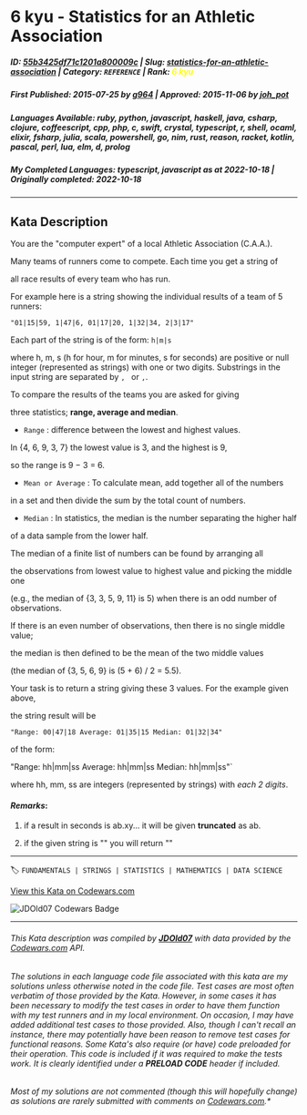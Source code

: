 # 6 kyu - Statistics for an Athletic Association

##### **ID**: [55b3425df71c1201a800009c](https://www.codewars.com/kata/55b3425df71c1201a800009c) | **Slug**: [statistics-for-an-athletic-association](https://www.codewars.com/kata/55b3425df71c1201a800009c) | **Category**: `REFERENCE` | **Rank**: <span style="color:yellow">6 kyu</span>

##### **First Published**: 2015-07-25 ***by*** [g964](https://www.codewars.com/users/g964) | **Approved**: 2015-11-06 ***by*** [joh_pot](https://www.codewars.com/users/joh_pot)

##### **Languages Available**: ruby, python, javascript, haskell, java, csharp, clojure, coffeescript, cpp, php, c, swift, crystal, typescript, r, shell, ocaml, elixir, fsharp, julia, scala, powershell, go, nim, rust, reason, racket, kotlin, pascal, perl, lua, elm, d, prolog

##### **My Completed Languages**: typescript, javascript ***as at*** 2022-10-18 | **Originally completed**: 2022-10-18

---

## Kata Description


You are the "computer expert" of a local Athletic Association (C.A.A.).

Many teams of runners come to compete. Each time you get a string of 

all race results of every team who has run.

For example here is a string showing the individual results of a team of 5 runners:



` "01|15|59, 1|47|6, 01|17|20, 1|32|34, 2|3|17" `



Each part of the string is of the form: ` h|m|s `

where h, m, s (h for hour, m for minutes, s for seconds) are positive or null integer (represented as strings) with one or two digits. Substrings in the input string are separated by `, ` or `,`.



To compare the results of the teams you are asked for giving

three statistics; **range, average and median**.



- `Range` : difference between the lowest and highest values. 

In {4, 6, 9, 3, 7} the lowest value is 3, and the highest is 9, 

so the range is 9 − 3 = 6.



- `Mean or Average` : To calculate mean, add together all of the numbers 

in a set and then divide the sum by the total count of numbers.



- `Median` : In statistics, the median is the number separating the higher half 

of a data sample from the lower half. 

The median of a finite list of numbers can be found by arranging all 

the observations from lowest value to highest value and picking the middle one 

(e.g., the median of {3, 3, 5, 9, 11} is 5) when there is an odd number of observations. 

If there is an even number of observations, then there is no single middle value; 

the median is then defined to be the mean of the two middle values

(the median of {3, 5, 6, 9} is (5 + 6) / 2 = 5.5).



Your task is to return a string giving these 3 values.  For the example given above,

the string result will be



`"Range: 00|47|18 Average: 01|35|15 Median: 01|32|34"`



of the form:

 "Range: hh|mm|ss Average: hh|mm|ss Median: hh|mm|ss"`



where hh, mm, ss are integers (represented by strings) with *each 2 digits*.



#### *Remarks*: 



1. if a result in seconds is ab.xy... it will be given **truncated** as ab.

2. if the given string is "" you will return ""



---


🏷 `FUNDAMENTALS | STRINGS | STATISTICS | MATHEMATICS | DATA SCIENCE`


[View this Kata on Codewars.com](https://www.codewars.com/kata/55b3425df71c1201a800009c)

![](https://www.codewars.com/users/jdold07/badges/large "JDOld07 Codewars Badge")

---

###### *This Kata description was compiled by [**JDOld07**](https://tpstech.dev) with data provided by the [Codewars.com](https://www.codewars.com) API.*

###### *The solutions in each language code file associated with this kata are my solutions unless otherwise noted in the code file.  Test cases are most often verbatim of those provided by the Kata.  However, in some cases it has been necessary to modify the test cases in order to have them function with my test runners and in my local environment.  On occasion, I may have added additional test cases to those provided.  Also, though I can't recall an instance, there may potentially have been reason to remove test cases for functional reasons.  Some Kata's also require (*or have*) code preloaded for their operation.  This code is included if it was required to make the tests work.  It is clearly identified under a **PRELOAD CODE** header if included.*

###### Most of my solutions are not commented (*though this will hopefully change*) as solutions are rarely submitted with comments on [Codewars.com](https://www.codewars.com).*
